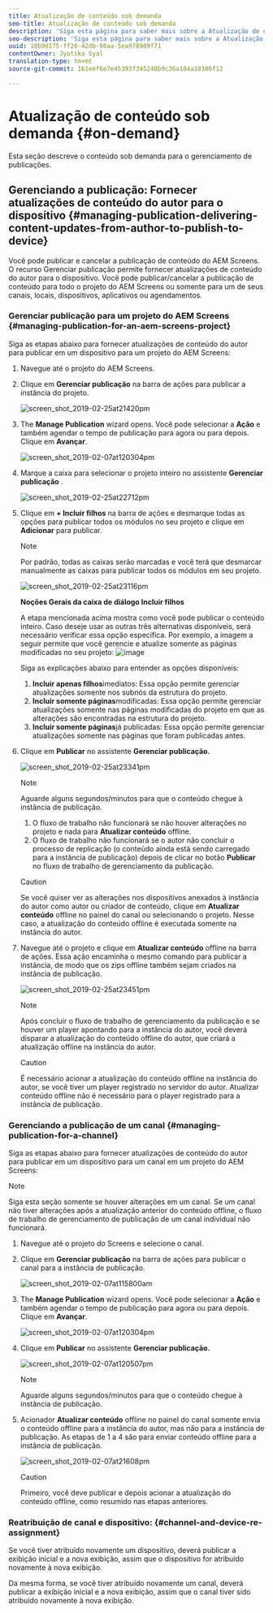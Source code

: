 ```yaml
---
title: Atualização de conteúdo sob demanda
seo-title: Atualização de conteúdo sob demanda
description: 'Siga esta página para saber mais sobre a Atualização de conteúdo sob demanda.  '
seo-description: 'Siga esta página para saber mais sobre a Atualização de conteúdo sob demanda.  '
uuid: 18b9d175-ff26-42db-86aa-5ea978909f71
contentOwner: Jyotika Syal
translation-type: tm+mt
source-git-commit: 161eef6e7e45393f345240b9c36a104a18106f12

---
```



# Atualização de conteúdo sob demanda {#on-demand}

Esta seção descreve o conteúdo sob demanda para o gerenciamento de publicações.

## Gerenciando a publicação: Fornecer atualizações de conteúdo do autor para o dispositivo {#managing-publication-delivering-content-updates-from-author-to-publish-to-device}

Você pode publicar e cancelar a publicação de conteúdo do AEM Screens. O recurso Gerenciar publicação permite fornecer atualizações de conteúdo do autor para o dispositivo. Você pode publicar/cancelar a publicação de conteúdo para todo o projeto do AEM Screens ou somente para um de seus canais, locais, dispositivos, aplicativos ou agendamentos.

### Gerenciar publicação para um projeto do AEM Screens {#managing-publication-for-an-aem-screens-project}

Siga as etapas abaixo para fornecer atualizações de conteúdo do autor para publicar em um dispositivo para um projeto do AEM Screens:

1. Navegue até o projeto do AEM Screens.
1. Clique em **Gerenciar publicação** na barra de ações para publicar a instância do projeto.

   ![screen_shot_2019-02-25at21420pm](assets/screen_shot_2019-02-25at21420pm.png)

1. The **Manage Publication** wizard opens. Você pode selecionar a **Ação** e também agendar o tempo de publicação para agora ou para depois. Clique em **Avançar**.

   ![screen_shot_2019-02-07at120304pm](assets/screen_shot_2019-02-07at120304pm.png)

1. Marque a caixa para selecionar o projeto inteiro no assistente **Gerenciar publicação** .

   ![screen_shot_2019-02-25at22712pm](assets/screen_shot_2019-02-25at22712pm.png)

1. Clique em **+ Incluir filhos** na barra de ações e desmarque todas as opções para publicar todos os módulos no seu projeto e clique em **Adicionar** para publicar.

   >[!NOTE]
   >
   >Por padrão, todas as caixas serão marcadas e você terá que desmarcar manualmente as caixas para publicar todos os módulos em seu projeto.

   ![screen_shot_2019-02-25at23116pm](assets/screen_shot_2019-02-25at23116pm.png)

   **Noções Gerais da caixa de diálogo Incluir filhos**

   A etapa mencionada acima mostra como você pode publicar o conteúdo inteiro. Caso deseje usar as outras três alternativas disponíveis, será necessário verificar essa opção específica.
Por exemplo, a imagem a seguir permite que você gerencie e atualize somente as páginas modificadas no seu projeto:
   ![image](assets/author-publish-manage.png)

   Siga as explicações abaixo para entender as opções disponíveis:

   1. **Incluir apenas filhos**imediatos:
Essa opção permite gerenciar atualizações somente nos subnós da estrutura do projeto.
   1. **Incluir somente páginas**modificadas:
Essa opção permite gerenciar atualizações somente nas páginas modificadas do projeto em que as alterações são encontradas na estrutura do projeto.
   1. **Incluir somente páginas**já publicadas:
Essa opção permite gerenciar atualizações somente nas páginas que foram publicadas antes.


1. Clique em **Publicar** no assistente **Gerenciar publicação.**

   ![screen_shot_2019-02-25at23341pm](assets/screen_shot_2019-02-25at23341pm.png)

   >[!NOTE]
   >
   >Aguarde alguns segundos/minutos para que o conteúdo chegue à instância de publicação.
   >
   >
   >    1. O fluxo de trabalho não funcionará se não houver alterações no projeto e nada para **Atualizar conteúdo** offline.
   >    1. O fluxo de trabalho não funcionará se o autor não concluir o processo de replicação (o conteúdo ainda está sendo carregado para a instância de publicação) depois de clicar no botão **Publicar** no fluxo de trabalho de gerenciamento da publicação.


   > [!CAUTION]
   > Se você quiser ver as alterações nos dispositivos anexados à instância do autor como autor ou criador de conteúdo, clique em **Atualizar conteúdo** offline no painel do canal ou selecionando o projeto. Nesse caso, a atualização do conteúdo offline é executada somente na instância do autor.

1. Navegue até o projeto e clique em **Atualizar conteúdo** offline na barra de ações. Essa ação encaminha o mesmo comando para publicar a instância, de modo que os zips offline também sejam criados na instância de publicação.

   ![screen_shot_2019-02-25at23451pm](assets/screen_shot_2019-02-25at23451pm.png)


   >[!NOTE]
   >
   >Após concluir o fluxo de trabalho de gerenciamento da publicação e se houver um player apontando para a instância do autor, você deverá disparar a atualização do conteúdo offline do autor, que criará a atualização offline na instância do autor.

   >[!CAUTION]
   >
   >É necessário acionar a atualização do conteúdo offline na instância do autor, se você tiver um player registrado no servidor do autor. Atualizar conteúdo offline não é necessário para o player registrado para a instância de publicação.

### Gerenciando a publicação de um canal {#managing-publication-for-a-channel}

Siga as etapas abaixo para fornecer atualizações de conteúdo do autor para publicar em um dispositivo para um canal em um projeto do AEM Screens:

>[!NOTE]
>
>Siga esta seção somente se houver alterações em um canal. Se um canal não tiver alterações após a atualização anterior do conteúdo offline, o fluxo de trabalho de gerenciamento de publicação de um canal individual não funcionará.

1. Navegue até o projeto do Screens e selecione o canal.
1. Clique em **Gerenciar publicação** na barra de ações para publicar o canal para a instância de publicação.

   ![screen_shot_2019-02-07at115800am](assets/screen_shot_2019-02-07at115800am.png)

1. The **Manage Publication** wizard opens. Você pode selecionar a **Ação** e também agendar o tempo de publicação para agora ou para depois. Clique em **Avançar**.

   ![screen_shot_2019-02-07at120304pm](assets/screen_shot_2019-02-07at120304pm.png)

1. Clique em **Publicar** no assistente **Gerenciar publicação.**

   ![screen_shot_2019-02-07at120507pm](assets/screen_shot_2019-02-07at120507pm.png)

   >[!NOTE]
   >
   >Aguarde alguns segundos/minutos para que o conteúdo chegue à instância de publicação.

1. Acionador **Atualizar conteúdo** offline no painel do canal somente envia o conteúdo offline para a instância do autor, mas não para a instância de publicação. As etapas de 1 a 4 são para enviar conteúdo offline para a instância de publicação.

   ![screen_shot_2019-02-07at21608pm](assets/screen_shot_2019-02-07at21608pm.png)

   >[!CAUTION]
   >
   >Primeiro, você deve publicar e depois acionar a atualização do conteúdo offline, como resumido nas etapas anteriores.

### Reatribuição de canal e dispositivo: {#channel-and-device-re-assignment}

Se você tiver atribuído novamente um dispositivo, deverá publicar a exibição inicial e a nova exibição, assim que o dispositivo for atribuído novamente à nova exibição.

Da mesma forma, se você tiver atribuído novamente um canal, deverá publicar a exibição inicial e a nova exibição, assim que o canal tiver sido atribuído novamente à nova exibição.